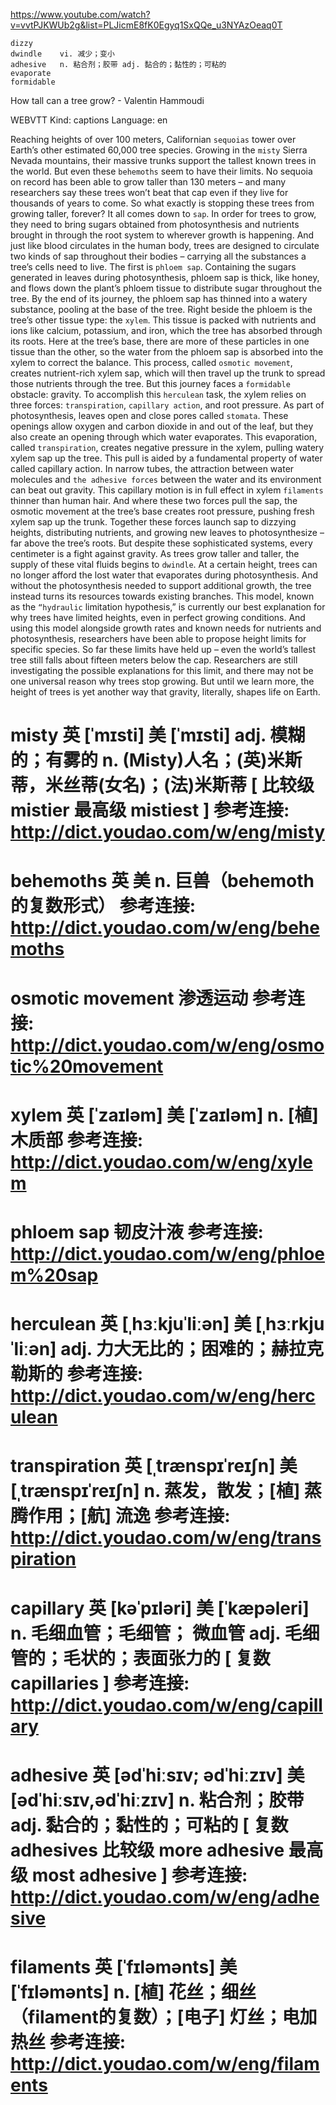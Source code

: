 https://www.youtube.com/watch?v=vvtPJKWUb2g&list=PLJicmE8fK0Egyq1SxQQe_u3NYAzOeaq0T 

```
dizzy    
dwindle    vi. 减少；变小
adhesive   n. 粘合剂；胶带 adj. 黏合的；黏性的；可粘的  
evaporate  
formidable     
```

How tall can a tree grow? - Valentin Hammoudi 

WEBVTT Kind: captions Language: en 

Reaching heights of over 100 meters, Californian `sequoias` tower over Earth’s other estimated 60,000 tree species. Growing in the `misty` Sierra Nevada mountains, their massive trunks support the tallest known trees in the world. But even these `behemoths` seem to have their limits. No sequoia on record has been able to grow taller than 130 meters – and many researchers say these trees won’t beat that cap even if they live for thousands of years to come. So what exactly is stopping these trees from growing taller, forever? It all comes down to `sap`. In order for trees to grow, they need to bring sugars obtained from photosynthesis and nutrients brought in through the root system to wherever growth is happening. And just like blood circulates in the human body, trees are designed to circulate two kinds of sap throughout their bodies – carrying all the substances a tree’s cells need to live. The first is `phloem sap`. Containing the sugars generated in leaves during photosynthesis, phloem sap is thick, like honey, and flows down the plant’s phloem tissue to distribute sugar throughout the tree. By the end of its journey, the phloem sap has thinned into a watery substance, pooling at the base of the tree. Right beside the phloem is the tree’s other tissue type: the `xylem`. This tissue is packed with nutrients and ions like calcium, potassium, and iron, which the tree has absorbed through its roots. Here at the tree’s base, there are more of these particles in one tissue than the other, so the water from the phloem sap is absorbed into the xylem to correct the balance. This process, called `osmotic movement`, creates nutrient-rich xylem sap, which will then travel up the trunk to spread those nutrients through the tree. But this journey faces a `formidable` obstacle: gravity. To accomplish this `herculean` task, the xylem relies on three forces: `transpiration`, `capillary action`, and root pressure. As part of photosynthesis, leaves open and close pores called `stomata`. These openings allow oxygen and carbon dioxide in and out of the leaf, but they also create an opening through which water evaporates. This evaporation, called `transpiration`, creates negative pressure in the xylem, pulling watery xylem sap up the tree. This pull is aided by a fundamental property of water called capillary action. In narrow tubes, the attraction between water molecules and `the adhesive forces` between the water and its environment can beat out gravity. This capillary motion is in full effect in xylem `filaments` thinner than human hair. And where these two forces pull the sap, the osmotic movement at the tree’s base creates root pressure, pushing fresh xylem sap up the trunk. Together these forces launch sap to dizzying heights, distributing nutrients, and growing new leaves to photosynthesize – far above the tree’s roots. But despite these sophisticated systems, every centimeter is a fight against gravity. As trees grow taller and taller, the supply of these vital fluids begins to `dwindle`. At a certain height, trees can no longer afford the lost water that evaporates during photosynthesis. And without the photosynthesis needed to support additional growth, the tree instead turns its resources towards existing branches. This model, known as the `“hydraulic` limitation hypothesis,” is currently our best explanation for why trees have limited heights, even in perfect growing conditions. And using this model alongside growth rates and known needs for nutrients and photosynthesis, researchers have been able to propose height limits for specific species. So far these limits have held up – even the world’s tallest tree still falls about fifteen meters below the cap. Researchers are still investigating the possible explanations for this limit, and there may not be one universal reason why trees stop growing. But until we learn more, the height of trees is yet another way that gravity, literally, shapes life on Earth. 


misty 英 [ˈmɪsti] 美 [ˈmɪsti] 
 adj. 模糊的；有雾的 n. (Misty)人名；(英)米斯蒂，米丝蒂(女名)；(法)米斯蒂 [ 比较级 mistier 最高级 mistiest ]
参考连接: http://dict.youdao.com/w/eng/misty
=========================================

behemoths 英 美 
 n. 巨兽（behemoth的复数形式）
参考连接: http://dict.youdao.com/w/eng/behemoths
=========================================

osmotic movement
 渗透运动
参考连接: http://dict.youdao.com/w/eng/osmotic%20movement
=========================================

xylem 英 [ˈzaɪləm] 美 [ˈzaɪləm] 
 n. [植] 木质部
参考连接: http://dict.youdao.com/w/eng/xylem
=========================================

phloem sap 
 韧皮汁液
参考连接: http://dict.youdao.com/w/eng/phloem%20sap
=========================================

herculean 英 [ˌhɜːkjuˈliːən] 美 [ˌhɜːrkjuˈliːən] 
 adj. 力大无比的；困难的；赫拉克勒斯的
参考连接: http://dict.youdao.com/w/eng/herculean
=========================================

transpiration 英 [ˌtrænspɪˈreɪʃn] 美 [ˌtrænspɪˈreɪʃn] 
 n. 蒸发，散发；[植] 蒸腾作用；[航] 流逸
参考连接: http://dict.youdao.com/w/eng/transpiration
=========================================

capillary 英 [kəˈpɪləri] 美 [ˈkæpəleri] 
 n. 毛细血管；毛细管； 微血管 adj. 毛细管的；毛状的；表面张力的 [ 复数 capillaries ]
参考连接: http://dict.youdao.com/w/eng/capillary
=========================================

adhesive 英 [ədˈhiːsɪv; ədˈhiːzɪv] 美 [ədˈhiːsɪv,ədˈhiːzɪv] 
 n. 粘合剂；胶带 adj. 黏合的；黏性的；可粘的 [ 复数 adhesives 比较级 more adhesive 最高级 most adhesive ]
参考连接: http://dict.youdao.com/w/eng/adhesive
=========================================

filaments 英 [ˈfɪləmənts] 美 [ˈfɪləmənts] 
 n. [植] 花丝；细丝（filament的复数）；[电子] 灯丝；电加热丝
参考连接: http://dict.youdao.com/w/eng/filaments
=========================================

